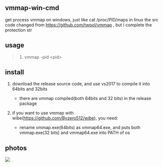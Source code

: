 ## vmmap-win-cmd
get process vmmap on windows, just like cat /proc/PID/maps in linux
the src code changed from https://github.com/twpol/vmmap , but I complete the protection str

## usage
> 1. vmmap -pid \<pid>

## install
1. download the release source code, and use vs2017 to compile it into 64bits and 32bits
    + there are vmmap compiled(both 64bits and 32 bits) in the release package

2. if you want to use vmmap with wibe(https://github.com/Byzero512/wibe), you need:   
    + rename vmmap.exe(64bits) as vmmap64.exe, and puts both vmmap.exe(32 bits) and vmmap64.exe into PATH of os

## photos

![](https://github.com/Byzero512/vmmap_windows_comandline/raw/master/show.jpg)
